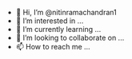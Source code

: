 - 👋 Hi, I’m @nitinramachandran1
- 👀 I’m interested in ...
- 🌱 I’m currently learning ...
- 💞️ I’m looking to collaborate on ...
- 📫 How to reach me ...

<!---
Recent Java and C++ Projects completed over the last year. 
The C++ projects include implementations of various data structures. 
The Java Projects include basic object oriented programming projects, 
as well as an implementation of a slot machine (with JUnit testing) and a GUI project simulating the "Maxwell's Demon" experiment
--->
